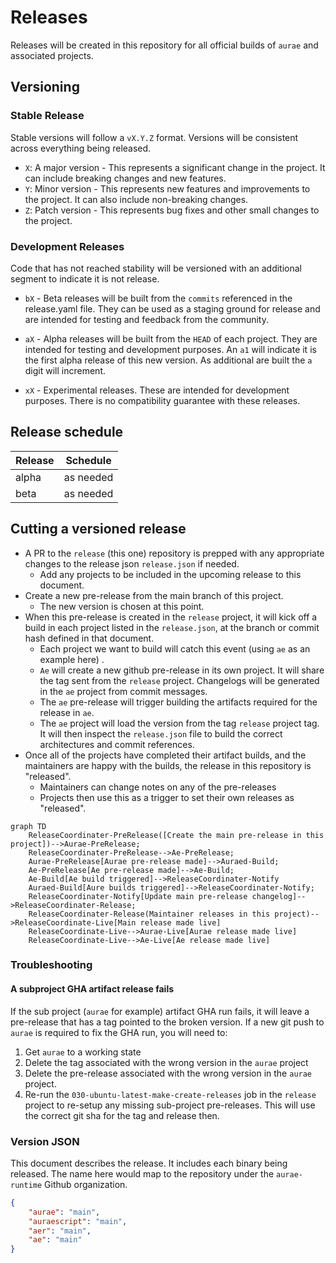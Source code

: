 # Releases

Releases will be created in this repository for all official builds of `aurae` and associated projects.

## Versioning

### Stable Release

Stable versions will follow a `vX.Y.Z` format. Versions will be consistent across everything being released.

-   `X`: A major version - This represents a significant change in the project. It can include breaking changes and new features.
-   `Y`: Minor version - This represents new features and improvements to the project. It can also include non-breaking changes.
-   `Z`: Patch version - This represents bug fixes and other small changes to the project.

### Development Releases

Code that has not reached stability will be versioned with an additional segment to indicate it is not release.

-   `bX` - Beta releases will be built from the `commits` referenced in the release.yaml file. They can be used as a staging ground for release and are intended for testing and feedback from the community.

-   `aX` - Alpha releases will be built from the `HEAD` of each project. They are intended for testing and development purposes. An `a1` will indicate it is the first alpha release of this new version. As additional are built the `a` digit will increment.

-   `xX` - Experimental releases. These are intended for development purposes. There is no compatibility guarantee with these releases.

## Release schedule

| Release | Schedule  |
| ------- | --------- |
| alpha   | as needed |
| beta    | as needed |

## Cutting a versioned release

-   A PR to the `release` (this one) repository is prepped with any appropriate changes to the release json `release.json` if needed.
    -   Add any projects to be included in the upcoming release to this document.
-   Create a new pre-release from the main branch of this project.
    -   The new version is chosen at this point.
-   When this pre-release is created in the `release` project, it will kick off a build in each project listed in the `release.json`, at the branch or commit hash defined in that document.
    -   Each project we want to build will catch this event (using `ae` as an example here) .
    -   `Ae` will create a new github pre-release in its own project. It will share the tag sent from the `release` project. Changelogs will be generated in the `ae` project from commit messages.
    -   The `ae` pre-release will trigger building the artifacts required for the release in `ae`.
    -   The `ae` project will load the version from the tag `release` project tag. It will then inspect the `release.json` file to build the correct architectures and commit references.
-   Once all of the projects have completed their artifact builds, and the maintainers are happy with the builds, the release in this repository is "released".
    -   Maintainers can change notes on any of the pre-releases
    -   Projects then use this as a trigger to set their own releases as "released".

```mermaid
graph TD
    ReleaseCoordinater-PreRelease([Create the main pre-release in this project])-->Aurae-PreRelease;
    ReleaseCoordinater-PreRelease-->Ae-PreRelease;
    Aurae-PreRelease[Aurae pre-release made]-->Auraed-Build;
    Ae-PreRelease[Ae pre-release made]-->Ae-Build;
    Ae-Build[Ae build triggered]-->ReleaseCoordinater-Notify
    Auraed-Build[Aure builds triggered]-->ReleaseCoordinater-Notify;
    ReleaseCoordinater-Notify[Update main pre-release changelog]-->ReleaseCoordinater-Release;
    ReleaseCoordinater-Release(Maintainer releases in this project)-->ReleaseCoordinate-Live[Main release made live]
    ReleaseCoordinate-Live-->Aurae-Live[Aurae release made live]
    ReleaseCoordinate-Live-->Ae-Live[Ae release made live]
```

### Troubleshooting

#### A subproject GHA artifact release fails

If the sub project (`aurae` for example) artifact GHA run fails, it will leave a pre-release that has a tag pointed to the broken version. If a new git push to `aurae` is required to fix the GHA run, you will need to:

1. Get `aurae` to a working state
2. Delete the tag associated with the wrong version in the `aurae` project
3. Delete the pre-release associated with the wrong version in the `aurae` project.
4. Re-run the `030-ubuntu-latest-make-create-releases` job in the `release` project to re-setup any missing sub-project pre-releases. This will use the correct git sha for the tag and release then.

### Version JSON

This document describes the release. It includes each binary being released. The name here would map to the repository under the `aurae-runtime` Github organization.

```json
{
    "aurae": "main",
    "auraescript": "main",
    "aer": "main",
    "ae": "main"
}
```
